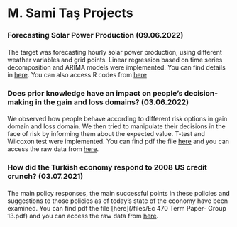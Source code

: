 # M. Sami Taş Projects

### Forecasting Solar Power Production (09.06.2022)
#### 
The target was forecasting hourly solar power production, using different weather variables and grid points. Linear regression based on time series decomposition and ARIMA models were implemented. You can find details in [here](/files/Forecasting_Solar_Power_Production.html).
You can also access R codes from [here](/files/R_codes_for_Forecasting_Solar_Power_Production.R)


### Does prior knowledge have an impact on people’s decision-making in the gain and loss domains? (03.06.2022)
#### 
We observed how people behave according to different risk options in gain domain and loss domain. We then tried to manipulate their decisions in the face of risk by informing them about the expected value. T-test and Wilcoxon test were implemented. 
You can find pdf the file [here](/files/EC438-Group_Experiment.pdf) and you can access the raw data from [here](/files/EC438-Group_Experiment-Raw_Data.xlsx).


### How did the Turkish economy respond to 2008 US credit crunch? (03.07.2021)
#### 
The main policy responses, the main successful points in these policies and suggestions to those policies as of
today’s state of the economy have been examined.
You can find pdf the file [here](/files/Ec 470 Term Paper- Group 13.pdf) and you can access the raw data from [here](/files/EC438-Group_Experiment-Raw_Data.xlsx).
